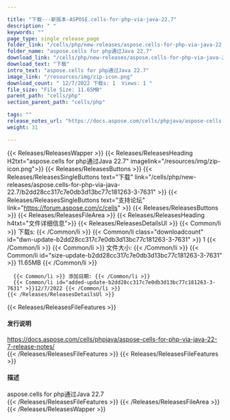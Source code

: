 ```yaml
---

title: "下载---新版本-ASPOSE.cells-for-php-via-java-22.7"
description: " "
keywords: ""
page_type: single_release_page
folder_link: "/cells/php/new-releases/aspose.cells-for-php-via-java-22.7/"
folder_name: "aspose.cells for php通过Java 22.7"
download_link: "/cells/php/new-releases/aspose.cells-for-php-via-java-22.7/b2dd28cc317c7e0db3d13bc77c181263-3-7631"
download_text: "下载"
intro_text: "aspose.cells for php通过Java 22.7"
image_link: "/resources/img/zip-icon.png"
download_count: " 12/7/2022 下载s: 1  Views: 1 "
file_size: "File Size: 11.65MB"
parent_path: "cells/php"
section_parent_path: "cells/php"

tags: ""
release_notes_url: "https://docs.aspose.com/cells/phpjava/aspose-cells-for-php-via-java-22-7-release-notes/"
weight: 31

---
```


{{< Releases/ReleasesWapper >}}
  {{< Releases/ReleasesHeading H2txt="aspose.cells for php通过Java 22.7" imagelink="/resources/img/zip-icon.png">}}
  {{< Releases/ReleasesButtons >}}
    {{< Releases/ReleasesSingleButtons text="下载" link="/cells/php/new-releases/aspose.cells-for-php-via-java-22.7/b2dd28cc317c7e0db3d13bc77c181263-3-7631" >}}
    {{< Releases/ReleasesSingleButtons text="支持论坛" link="https://forum.aspose.com/c/cells" >}}
  {{< Releases/ReleasesButtons >}}
  {{< Releases/ReleasesFileArea >}}
    {{< Releases/ReleasesHeading h4txt="文件详细信息">}}
    {{< Releases/ReleasesDetailsUl >}}
      {{< Common/li >}} 下载s: {{< /Common/li >}}
      {{< Common/li class="downloadcount" id="dwn-update-b2dd28cc317c7e0db3d13bc77c181263-3-7631" >}} 1 {{< /Common/li >}}
      {{< Common/li >}} 文件大小: {{< /Common/li >}}
      {{< Common/li id="size-update-b2dd28cc317c7e0db3d13bc77c181263-3-7631" >}} 11.65MB {{< /Common/li >}}

      {{< Common/li >}} 添加日期: {{< /Common/li >}}
      {{< Common/li id="added-update-b2dd28cc317c7e0db3d13bc77c181263-3-7631" >}}12/7/2022 {{< /Common/li >}}
    {{< /Releases/ReleasesDetailsUl >}}

  {{< Releases/ReleasesFileFeatures >}}
      <h4>发行说明</h4><div><a href='https://docs.aspose.com/cells/phpjava/aspose-cells-for-php-via-java-22-7-release-notes/'>https://docs.aspose.com/cells/phpjava/aspose-cells-for-php-via-java-22-7-release-notes/</a></div>
  {{< /Releases/ReleasesFileFeatures >}}
  {{< Releases/ReleasesFileFeatures >}}
      <h4>描述</h4><div class="HTMLDescription">aspose.cells for php通过Java 22.7</div>
  {{< /Releases/ReleasesFileFeatures >}}
 {{< /Releases/ReleasesFileArea >}}
{{< /Releases/ReleasesWapper >}}


